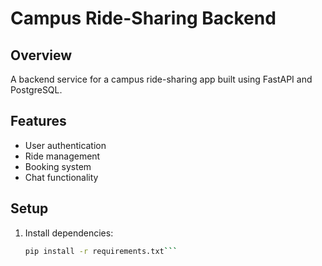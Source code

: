 # Campus Ride-Sharing Backend

## Overview
A backend service for a campus ride-sharing app built using FastAPI and PostgreSQL.

## Features
- User authentication
- Ride management
- Booking system
- Chat functionality

## Setup
1. Install dependencies:
   ```bash
   pip install -r requirements.txt```
   
